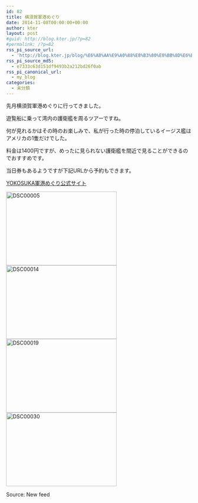 ```yaml
---
id: 82
title: 横須賀軍港めぐり
date: 2014-11-08T00:00:00+00:00
author: kter
layout: post
#guid: http://blog.kter.jp/?p=82
#permalink: /?p=82
rss_pi_source_url:
  - 'http://blog.kter.jp/blog/%E6%A8%AA%E9%A0%88%E8%B3%80%E8%BB%8D%E6%B8%AF%E3%82%81%E3%81%90%E3%82%8A/'
rss_pi_source_md5:
  - e7333c63d151df9493b2a212bd26f0ab
rss_pi_canonical_url:
  - my_blog
categories:
  - 未分類
---
```

先月横須賀軍港めぐりに行ってきました。

遊覧船に乗って湾内の護衛艦を周るツアーですね。

何が見れるかはその時のお楽しみで、私が行った時の停泊しているイージス艦はアメリカの1隻だけでした。
  
料金は1400円ですが、めったに見られない護衛艦を間近で見ることができるのでおすすめです。

当日券もあるようですが下記URLから予約もできます。

[YOKOSUKA軍港めぐり公式サイト](http:&#047;&#047;tryangle-web.co.jp&#047;naval-port&#047; "YOKOSUKA軍港めぐり公式サイト")

[<img class="alignnone size-medium wp-image-552" src="http:&#047;&#047;img.kter.jp&#047;wp-content&#047;uploads&#047;2014&#047;11&#047;DSC00005-300x200.jpg" alt="DSC00005" width="300" height="200" />](http:&#047;&#047;img.kter.jp&#047;wp-content&#047;uploads&#047;2014&#047;11&#047;DSC00005.jpg) [<img class="alignnone size-medium wp-image-549" src="http:&#047;&#047;img.kter.jp&#047;wp-content&#047;uploads&#047;2014&#047;11&#047;DSC00014-300x200.jpg" alt="DSC00014" width="300" height="200" />](http:&#047;&#047;img.kter.jp&#047;wp-content&#047;uploads&#047;2014&#047;11&#047;DSC00014.jpg) [<img class="alignnone size-medium wp-image-550" src="http:&#047;&#047;img.kter.jp&#047;wp-content&#047;uploads&#047;2014&#047;11&#047;DSC00019-300x200.jpg" alt="DSC00019" width="300" height="200" />](http:&#047;&#047;img.kter.jp&#047;wp-content&#047;uploads&#047;2014&#047;11&#047;DSC00019.jpg) [<img class="alignnone size-medium wp-image-551" src="http:&#047;&#047;img.kter.jp&#047;wp-content&#047;uploads&#047;2014&#047;11&#047;DSC00030-300x200.jpg" alt="DSC00030" width="300" height="200" />](http:&#047;&#047;img.kter.jp&#047;wp-content&#047;uploads&#047;2014&#047;11&#047;DSC00030.jpg)

Source: New feed